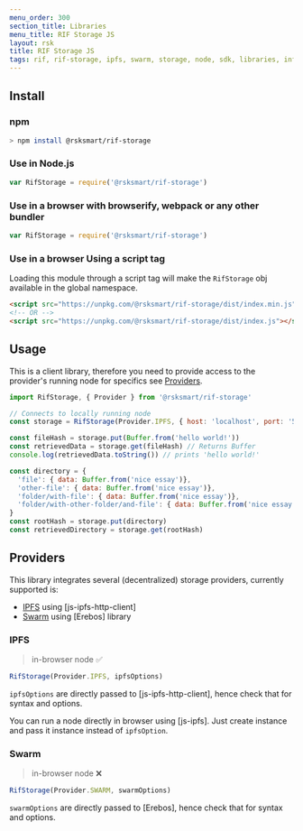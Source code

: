 ```yaml
---
menu_order: 300
section_title: Libraries
menu_title: RIF Storage JS
layout: rsk
title: RIF Storage JS
tags: rif, rif-storage, ipfs, swarm, storage, node, sdk, libraries, infrastructure, protocols, mvp, design, rbtc, defi, decentralized, quick-start, guides, tutorial, networks, dapps, tools, rootstock, rsk, ethereum, smart-contracts, install, get-started, how-to, mainnet, testnet, contracts, wallets, web3, crypto
---
```


## Install

### npm

```sh
> npm install @rsksmart/rif-storage
```

### Use in Node.js

```js
var RifStorage = require('@rsksmart/rif-storage')
```

### Use in a browser with browserify, webpack or any other bundler

```js
var RifStorage = require('@rsksmart/rif-storage')
```

### Use in a browser Using a script tag

Loading this module through a script tag will make the `RifStorage` obj available in the global namespace.

```html
<script src="https://unpkg.com/@rsksmart/rif-storage/dist/index.min.js"></script>
<!-- OR -->
<script src="https://unpkg.com/@rsksmart/rif-storage/dist/index.js"></script>
```

## Usage

This is a client library, therefore you need to provide access to the provider's running node for specifics see [Providers](#providers).

```javascript
import RifStorage, { Provider } from '@rsksmart/rif-storage'

// Connects to locally running node
const storage = RifStorage(Provider.IPFS, { host: 'localhost', port: '5001', protocol: 'http' })

const fileHash = storage.put(Buffer.from('hello world!'))
const retrievedData = storage.get(fileHash) // Returns Buffer
console.log(retrievedData.toString()) // prints 'hello world!'

const directory = {
  'file': { data: Buffer.from('nice essay')},
  'other-file': { data: Buffer.from('nice essay')},
  'folder/with-file': { data: Buffer.from('nice essay')},
  'folder/with-other-folder/and-file': { data: Buffer.from('nice essay')}
}
const rootHash = storage.put(directory)
const retrievedDirectory = storage.get(rootHash)
```

## Providers

This library integrates several (decentralized) storage providers, currently supported is:

 - [IPFS](https://ipfs.io/) using [js-ipfs-http-client]
 - [Swarm](http://swarm-guide.readthedocs.io/) using [Erebos] library

### IPFS

 > in-browser node ✅

```javascript
RifStorage(Provider.IPFS, ipfsOptions)
```

`ipfsOptions` are directly passed to [js-ipfs-http-client], hence check that for syntax and options.

You can run a node directly in browser using [js-ipfs]. Just create instance and pass it instance instead of `ipfsOption`.

### Swarm

 > in-browser node ❌

```javascript
RifStorage(Provider.SWARM, swarmOptions)
```

`swarmOptions` are directly passed to [Erebos], hence check that for syntax and options.
